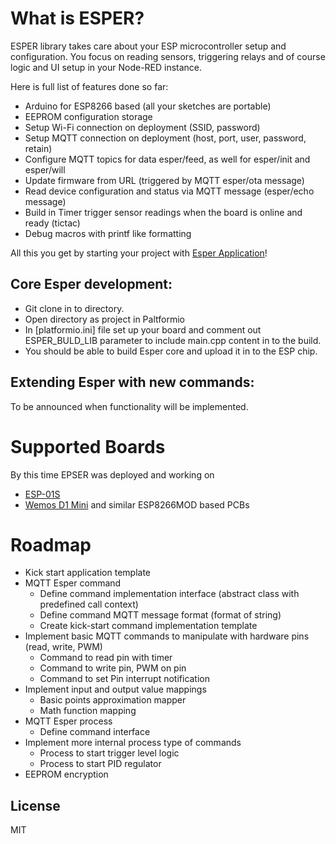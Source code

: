 # What is ESPER?
ESPER library takes care about your ESP microcontroller setup and configuration. You focus on reading sensors, triggering relays and of course logic and UI setup in your Node-RED instance.

Here is full list of features done so far:
* Arduino for ESP8266 based (all your sketches are portable)
* EEPROM configuration storage
* Setup Wi-Fi connection on deployment (SSID, password)
* Setup MQTT connection on deployment (host, port, user, password, retain)
* Configure MQTT topics for data esper/feed, as well for esper/init and esper/will
* Update firmware from URL (triggered by MQTT esper/ota message)
* Read device configuration and status via MQTT message (esper/echo message)
* Build in Timer trigger sensor readings when the board is online and ready (tictac)
* Debug macros with printf like formatting

All this you get by starting your project with [Esper Application]!

## Core Esper development:
* Git clone in to directory.
* Open directory as project in Paltformio
* In [platformio.ini] file set up your board and comment out ESPER_BULD_LIB parameter to include main.cpp content in to the build.
* You should be able to build Esper core and upload it in to the ESP chip.

## Extending Esper with new commands:
To be announced when functionality will be implemented.

# Supported Boards
By this time EPSER was deployed and working on
* [ESP-01S]
* [Wemos D1 Mini] and similar ESP8266MOD based PCBs

# Roadmap

* Kick start application template
* MQTT Esper command
  * Define command implementation interface (abstract class with predefined call context)
  * Define command MQTT message format (format of string)
  * Create kick-start command implementation template
* Implement basic MQTT commands to manipulate with hardware pins (read, write, PWM)
  * Command to read pin with timer
  * Command to write pin, PWM on pin
  * Command to set Pin interrupt notification
* Implement input and output value mappings
  * Basic points approximation mapper
  * Math function mapping
* MQTT Esper process
  * Define command interface
* Implement more internal process type of commands
  * Process to start trigger level logic
  * Process to start PID regulator  
* EEPROM encryption

License
----

MIT

[//]: #

[Esper Application]: https://github.com/palivoda/esper-app

[ESP-01S]: [https://www.aliexpress.com/item/WIFI-module-ESP-01-ESP8266-8Mb-flash-memory/32733744011.html?spm=a2g0s.9042311.0.0.da9DRM&af=1696703&cv=25765197&cn=41p5y7w4do70a0xrzwt58ht5vxh30a4p&dp=v5_41p5y7w4do70a0xrzwt58ht5vxh30a4p&mall_affr=pr1&aff_platform=default&cpt=1521649012473&sk=jqf2Rf6&aff_trace_key=bed5cdc34a724c9d858342cacac3e055-1521649012473-09252-jqf2Rf6&terminal_id=897c247d304f494e95802c610d1d8751]

[Wemos D1 Mini]: https://www.aliexpress.com/item/D1-mini-Mini-NodeMcu-4M-bytes-Lua-WIFI-Internet-of-Things-development-board-based-ESP8266-by/32662942091.html?spm=a2g0s.9042311.0.0.bHIaLG&af=1696703&cv=25765197&cn=41p5y89ttwv6le8xkuvp5kn7tmz7c7gs&dp=v5_41p5y89ttwv6le8xkuvp5kn7tmz7c7gs&mall_affr=pr1&aff_platform=default&cpt=1521649505722&sk=jqf2Rf6&aff_trace_key=a9ea496c48aa41ac975edb51d96e5a8a-1521649505722-02062-jqf2Rf6&terminal_id=897c247d304f494e95802c610d1d8751
